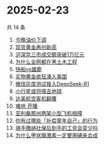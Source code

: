 # 2025-02-23

共 14 条

<!-- BEGIN -->
<!-- 最后更新时间 Sun Feb 23 2025 15:12:42 GMT+0800 (China Standard Time) -->

1. [今晚油价下调](https://www.zhihu.com/search?q=%E4%BB%8A%E6%99%9A%E6%B2%B9%E4%BB%B7%E4%B8%8B%E8%B0%83)
1. [现货黄金再创新高](https://www.zhihu.com/search?q=%E7%8E%B0%E8%B4%A7%E9%BB%84%E9%87%91%E5%86%8D%E5%88%9B%E6%96%B0%E9%AB%98)
1. [沪深京三市成交额突破1万亿元](https://www.zhihu.com/search?q=%E6%B2%AA%E6%B7%B1%E4%BA%AC%E4%B8%89%E5%B8%82%E6%88%90%E4%BA%A4%E9%A2%9D%E7%AA%81%E7%A0%B41%E4%B8%87%E4%BA%BF%E5%85%83)
1. [为什么全网都在黑土木工程](https://www.zhihu.com/search?q=%E4%B8%BA%E4%BB%80%E4%B9%88%E5%85%A8%E7%BD%91%E9%83%BD%E5%9C%A8%E9%BB%91%E5%9C%9F%E6%9C%A8%E5%B7%A5%E7%A8%8B)
1. [快船vs雄鹿](https://www.zhihu.com/search?q=%E5%BF%AB%E8%88%B9vs%E9%9B%84%E9%B9%BF)
1. [实物黄金疯狂涌入美国](https://www.zhihu.com/search?q=%E5%AE%9E%E7%89%A9%E9%BB%84%E9%87%91%E7%96%AF%E7%8B%82%E6%B6%8C%E5%85%A5%E7%BE%8E%E5%9B%BD)
1. [微信灰度测试接入DeepSeek-R1](https://www.zhihu.com/search?q=%E5%BE%AE%E4%BF%A1%E7%81%B0%E5%BA%A6%E6%B5%8B%E8%AF%95%E6%8E%A5%E5%85%A5DeepSeek-R1)
1. [小行星或将撞击地球](https://www.zhihu.com/search?q=%E5%B0%8F%E8%A1%8C%E6%98%9F%E6%88%96%E5%B0%86%E6%92%9E%E5%87%BB%E5%9C%B0%E7%90%83)
1. [达美航空客机翻覆](https://www.zhihu.com/search?q=%E8%BE%BE%E7%BE%8E%E8%88%AA%E7%A9%BA%E5%AE%A2%E6%9C%BA%E7%BF%BB%E8%A6%86)
1. [难哄 开播](https://www.zhihu.com/search?q=%E9%9A%BE%E5%93%84%20%E5%BC%80%E6%92%AD)
1. [亚利桑那州两架小型飞机相撞](https://www.zhihu.com/search?q=%E4%BA%9A%E5%88%A9%E6%A1%91%E9%82%A3%E5%B7%9E%E4%B8%A4%E6%9E%B6%E5%B0%8F%E5%9E%8B%E9%A3%9E%E6%9C%BA%E7%9B%B8%E6%92%9E)
1. [你有过哪些「补偿童年自己」的行为](https://www.zhihu.com/search?q=%E4%BD%A0%E6%9C%89%E8%BF%87%E5%93%AA%E4%BA%9B%E3%80%8C%E8%A1%A5%E5%81%BF%E7%AB%A5%E5%B9%B4%E8%87%AA%E5%B7%B1%E3%80%8D%E7%9A%84%E8%A1%8C%E4%B8%BA)
1. [骑手缴纳社保后到手的工资会变少吗](https://www.zhihu.com/search?q=%E9%AA%91%E6%89%8B%E7%BC%B4%E7%BA%B3%E7%A4%BE%E4%BF%9D%E5%90%8E%E5%88%B0%E6%89%8B%E7%9A%84%E5%B7%A5%E8%B5%84%E4%BC%9A%E5%8F%98%E5%B0%91%E5%90%97)
1. [为什么甲状腺激素一定要用碘来合成](https://www.zhihu.com/search?q=%E4%B8%BA%E4%BB%80%E4%B9%88%E7%94%B2%E7%8A%B6%E8%85%BA%E6%BF%80%E7%B4%A0%E4%B8%80%E5%AE%9A%E8%A6%81%E7%94%A8%E7%A2%98%E6%9D%A5%E5%90%88%E6%88%90)

<!-- END -->
